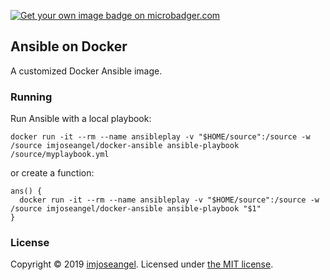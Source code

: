 [![Get your own image badge on microbadger.com](https://images.microbadger.com/badges/image/imjoseangel/docker-ansible.svg)](https://microbadger.com/images/imjoseangel/docker-ansible "Get your own image badge on microbadger.com")

## Ansible on Docker

A customized Docker Ansible image.

### Running

Run Ansible with a local playbook:

```shell
docker run -it --rm --name ansibleplay -v "$HOME/source":/source -w /source imjoseangel/docker-ansible ansible-playbook /source/myplaybook.yml 
```

or create a function:

```shell
ans() {
  docker run -it --rm --name ansibleplay -v "$HOME/source":/source -w /source imjoseangel/docker-ansible ansible-playbook "$1"
}
```

### License

Copyright © 2019 [imjoseangel](http://imjoseangel.github.com). Licensed under [the MIT license](https://github.com/imjoseangel/docker-tower/blob/master/LICENSE).
